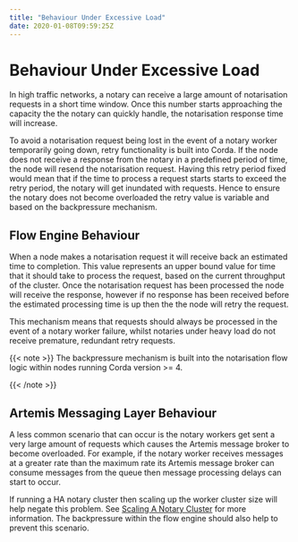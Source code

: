```yaml
---
title: "Behaviour Under Excessive Load"
date: 2020-01-08T09:59:25Z
---
```



# Behaviour Under Excessive Load
In high traffic networks, a notary can receive a large amount of notarisation requests in a short time window. Once this number starts
            approaching the capacity the the notary can quickly handle, the notarisation response time will increase.

To avoid a notarisation request being lost in the event of a notary worker temporarily going down, retry functionality is built into Corda.
            If the node does not receive a response from the notary in a predefined period of time, the node will resend the notarisation request.
            Having this retry period fixed would mean that if the time to process a request starts starts to exceed the retry period, the notary will
            get inundated with requests. Hence to ensure the notary does not become overloaded the retry value is variable and based on the backpressure
            mechanism.


## Flow Engine Behaviour
When a node makes a notarisation request it will receive back an estimated time to completion. This value represents an upper bound value
                for time that it should take to process the request, based on the current throughput of the cluster. Once the notarisation request has been
                processed the node will receive the response, however if no response has been received before the estimated processing time is up then the
                the node will retry the request.

This mechanism means that requests should always be processed in the event of a notary worker failure, whilst notaries under heavy load do
                not receive premature, redundant retry requests.


{{< note >}}
The backpressure mechanism is built into the notarisation flow logic within nodes running Corda version >= 4.

{{< /note >}}

## Artemis Messaging Layer Behaviour
A less common scenario that can occur is the notary workers get sent a very large amount of requests which causes the Artemis message broker
                to become overloaded. For example, if the notary worker receives messages at a greater rate than the maximum rate its Artemis message broker
                can consume messages from the queue then message processing delays can start to occur.

If running a HA notary cluster then scaling up the worker cluster size will help negate this problem. See [Scaling A Notary Cluster](scaling-a-notary-cluster.md)
                for more information. The backpressure within the flow engine should also help to prevent this scenario.


